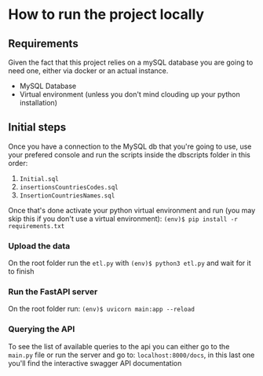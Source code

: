 # How to run the project locally
## Requirements
Given the fact that this project relies on a mySQL database you are going to need one, either via docker or an actual instance.
- MySQL Database
- Virtual environment (unless you don't mind clouding up your python installation)

## Initial steps

Once you have a connection to the MySQL db that you're going to use, use your prefered console and run the scripts inside the dbscripts folder in this order:
1. ```Initial.sql```
2. ```insertionsCountriesCodes.sql```
3. ```InsertionCountriesNames.sql```

Once that's done activate your python virtual environment and run (you may skip this if you don't use a virtual environment):
```(env)$ pip install -r requirements.txt```

### Upload the data

On the root folder run the ```etl.py``` with ```(env)$ python3 etl.py``` and wait for it to finish

### Run the FastAPI server
On the root folder run: ```(env)$ uvicorn main:app --reload``` 

### Querying the API
To see the list of available queries to the api you can either go to the ```main.py``` file or run the server and go to: ```localhost:8000/docs```, in this last one you'll find the interactive swagger API documentation 